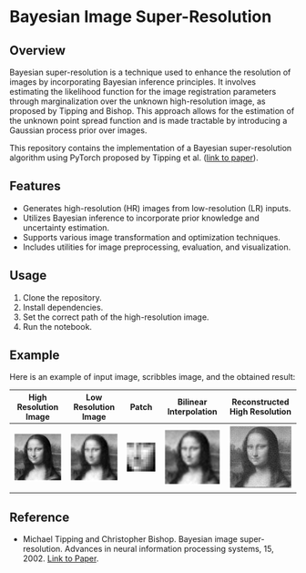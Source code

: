 # Bayesian Image Super-Resolution

## Overview
Bayesian super-resolution is a technique used to enhance the resolution of images by incorporating Bayesian inference principles. It involves estimating the likelihood function for the image registration parameters through marginalization over the unknown high-resolution image, as proposed by Tipping and Bishop. This approach allows for the estimation of the unknown point spread function and is made tractable by introducing a Gaussian process prior over images.

This repository contains the implementation of a Bayesian super-resolution algorithm using PyTorch proposed by Tipping et al. ([link to paper](https://proceedings.neurips.cc/paper_files/paper/2002/file/88bfcf02e7f554f9e9ea350b699bc6a7-Paper.pdf)).

## Features
- Generates high-resolution (HR) images from low-resolution (LR) inputs.
- Utilizes Bayesian inference to incorporate prior knowledge and uncertainty estimation.
- Supports various image transformation and optimization techniques.
- Includes utilities for image preprocessing, evaluation, and visualization.

## Usage
1. Clone the repository.
2. Install dependencies.
3. Set the correct path of the high-resolution image.
4. Run the notebook.

## Example
Here is an example of input image, scribbles image, and the obtained result:

| High Resolution Image | Low Resolution Image | Patch | Bilinear Interpolation | Reconstructed High Resolution |
|-----------------------|----------------------|-------|-------------------------|-------------------------------|
| ![High Resolution Image](Results\monaliza.png) | ![Low Resolution Image](Results\LR_monaliza.png) | ![Patch](Results\Patch_LR.png) | ![Bilinear Interpolation](Results\monamliza_binr.png) | ![Reconstructed High Resolution](Results\monaliza_GP.png) |

## Reference
- Michael Tipping and Christopher Bishop. Bayesian image super-resolution. Advances in neural information processing systems, 15, 2002. [Link to Paper](https://proceedings.neurips.cc/paper_files/paper/2002/file/88bfcf02e7f554f9e9ea350b699bc6a7-Paper.pdf).

